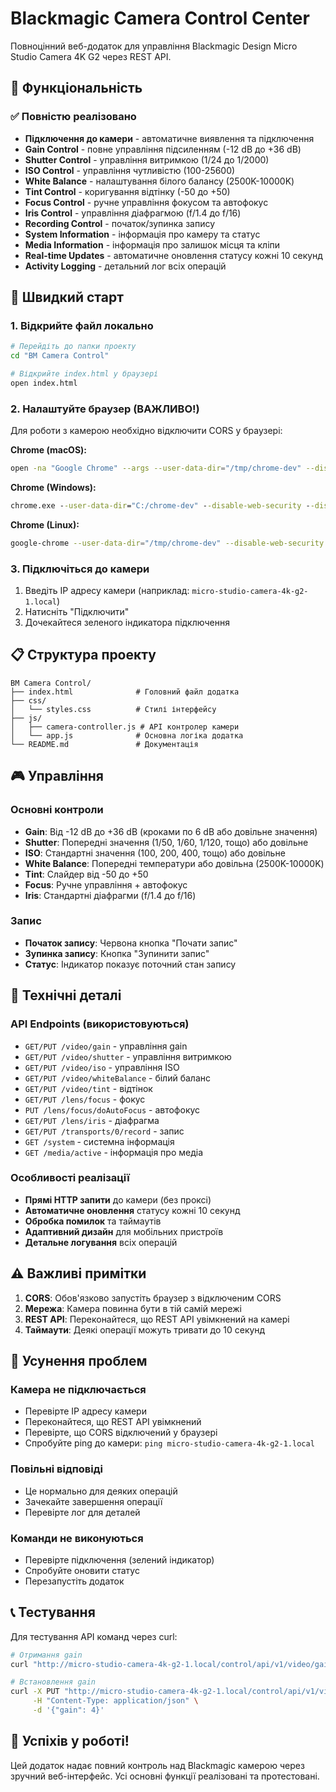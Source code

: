 # Blackmagic Camera Control Center

Повноцінний веб-додаток для управління Blackmagic Design Micro Studio Camera 4K G2 через REST API.

## 🎯 Функціональність

### ✅ Повністю реалізовано
- **Підключення до камери** - автоматичне виявлення та підключення
- **Gain Control** - повне управління підсиленням (-12 dB до +36 dB)
- **Shutter Control** - управління витримкою (1/24 до 1/2000)
- **ISO Control** - управління чутливістю (100-25600)
- **White Balance** - налаштування білого балансу (2500K-10000K)
- **Tint Control** - коригування відтінку (-50 до +50)
- **Focus Control** - ручне управління фокусом та автофокус
- **Iris Control** - управління діафрагмою (f/1.4 до f/16)
- **Recording Control** - початок/зупинка запису
- **System Information** - інформація про камеру та статус
- **Media Information** - інформація про залишок місця та кліпи
- **Real-time Updates** - автоматичне оновлення статусу кожні 10 секунд
- **Activity Logging** - детальний лог всіх операцій

## 🚀 Швидкий старт

### 1. Відкрийте файл локально
```bash
# Перейдіть до папки проекту
cd "BM Camera Control"

# Відкрийте index.html у браузері
open index.html
```

### 2. Налаштуйте браузер (ВАЖЛИВО!)
Для роботи з камерою необхідно відключити CORS у браузері:

**Chrome (macOS):**
```bash
open -na "Google Chrome" --args --user-data-dir="/tmp/chrome-dev" --disable-web-security --disable-features=VizDisplayCompositor
```

**Chrome (Windows):**
```cmd
chrome.exe --user-data-dir="C:/chrome-dev" --disable-web-security --disable-features=VizDisplayCompositor
```

**Chrome (Linux):**
```bash
google-chrome --user-data-dir="/tmp/chrome-dev" --disable-web-security --disable-features=VizDisplayCompositor
```

### 3. Підключіться до камери
1. Введіть IP адресу камери (наприклад: `micro-studio-camera-4k-g2-1.local`)
2. Натисніть "Підключити"
3. Дочекайтеся зеленого індикатора підключення

## 📋 Структура проекту

```
BM Camera Control/
├── index.html              # Головний файл додатка
├── css/
│   └── styles.css          # Стилі інтерфейсу
├── js/
│   ├── camera-controller.js # API контролер камери
│   └── app.js              # Основна логіка додатка
└── README.md               # Документація
```

## 🎮 Управління

### Основні контроли
- **Gain**: Від -12 dB до +36 dB (кроками по 6 dB або довільне значення)
- **Shutter**: Попередні значення (1/50, 1/60, 1/120, тощо) або довільне
- **ISO**: Стандартні значення (100, 200, 400, тощо) або довільне
- **White Balance**: Попередні температури або довільна (2500K-10000K)
- **Tint**: Слайдер від -50 до +50
- **Focus**: Ручне управління + автофокус
- **Iris**: Стандартні діафрагми (f/1.4 до f/16)

### Запис
- **Початок запису**: Червона кнопка "Почати запис"
- **Зупинка запису**: Кнопка "Зупинити запис"
- **Статус**: Індикатор показує поточний стан запису

## 🔧 Технічні деталі

### API Endpoints (використовуються)
- `GET/PUT /video/gain` - управління gain
- `GET/PUT /video/shutter` - управління витримкою
- `GET/PUT /video/iso` - управління ISO
- `GET/PUT /video/whiteBalance` - білий баланс
- `GET/PUT /video/tint` - відтінок
- `GET/PUT /lens/focus` - фокус
- `PUT /lens/focus/doAutoFocus` - автофокус
- `GET/PUT /lens/iris` - діафрагма
- `GET/PUT /transports/0/record` - запис
- `GET /system` - системна інформація
- `GET /media/active` - інформація про медіа

### Особливості реалізації
- **Прямі HTTP запити** до камери (без проксі)
- **Автоматичне оновлення** статусу кожні 10 секунд
- **Обробка помилок** та таймаутів
- **Адаптивний дизайн** для мобільних пристроїв
- **Детальне логування** всіх операцій

## ⚠️ Важливі примітки

1. **CORS**: Обов'язково запустіть браузер з відключеним CORS
2. **Мережа**: Камера повинна бути в тій самій мережі
3. **REST API**: Переконайтеся, що REST API увімкнений на камері
4. **Таймаути**: Деякі операції можуть тривати до 10 секунд

## 🐛 Усунення проблем

### Камера не підключається
- Перевірте IP адресу камери
- Переконайтеся, що REST API увімкнений
- Перевірте, що CORS відключений у браузері
- Спробуйте ping до камери: `ping micro-studio-camera-4k-g2-1.local`

### Повільні відповіді
- Це нормально для деяких операцій
- Зачекайте завершення операції
- Перевірте лог для деталей

### Команди не виконуються
- Перевірте підключення (зелений індикатор)
- Спробуйте оновити статус
- Перезапустіть додаток

## 📞 Тестування

Для тестування API команд через curl:
```bash
# Отримання gain
curl "http://micro-studio-camera-4k-g2-1.local/control/api/v1/video/gain"

# Встановлення gain
curl -X PUT "http://micro-studio-camera-4k-g2-1.local/control/api/v1/video/gain" \
     -H "Content-Type: application/json" \
     -d '{"gain": 4}'
```

## 🎉 Успіхів у роботі!

Цей додаток надає повний контроль над Blackmagic камерою через зручний веб-інтерфейс. Усі основні функції реалізовані та протестовані.